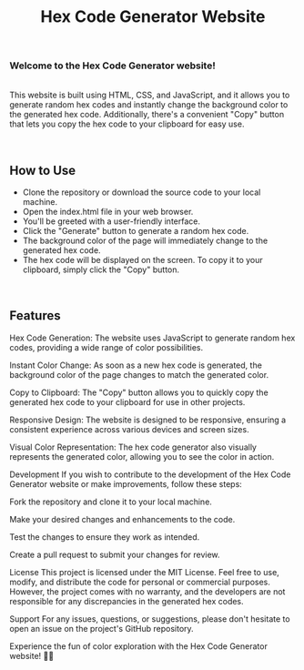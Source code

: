 <h1 align="center">Hex Code Generator Website</h1> 
<br>
<p> <h3>Welcome to the Hex Code Generator website!</h3>  
 <br> This website is built using HTML, CSS, and JavaScript, and it allows you to generate random hex codes and instantly change the background color to the generated hex code. Additionally, there's a convenient "Copy" button that lets you copy the hex code to your clipboard for easy use.</p>
<br>

## How to Use
<ul>
  <li>Clone the repository or download the source code to your local machine.</li>
  <li>Open the index.html file in your web browser.</li>
  <li>You'll be greeted with a user-friendly interface.</li>
  <li>Click the "Generate" button to generate a random hex code.</li>
  <li>The background color of the page will immediately change to the generated hex code.</li>
  <li>The hex code will be displayed on the screen. To copy it to your clipboard, simply click the "Copy" button.</li>
</ul>

<br>

## Features

Hex Code Generation: The website uses JavaScript to generate random hex codes, providing a wide range of color possibilities.

Instant Color Change: As soon as a new hex code is generated, the background color of the page changes to match the generated color.

Copy to Clipboard: The "Copy" button allows you to quickly copy the generated hex code to your clipboard for use in other projects.

Responsive Design: The website is designed to be responsive, ensuring a consistent experience across various devices and screen sizes.

Visual Color Representation: The hex code generator also visually represents the generated color, allowing you to see the color in action.

Development
If you wish to contribute to the development of the Hex Code Generator website or make improvements, follow these steps:

Fork the repository and clone it to your local machine.

Make your desired changes and enhancements to the code.

Test the changes to ensure they work as intended.

Create a pull request to submit your changes for review.

License
This project is licensed under the MIT License. Feel free to use, modify, and distribute the code for personal or commercial purposes. However, the project comes with no warranty, and the developers are not responsible for any discrepancies in the generated hex codes.

Support
For any issues, questions, or suggestions, please don't hesitate to open an issue on the project's GitHub repository.

Experience the fun of color exploration with the Hex Code Generator website! 🎨🌈

